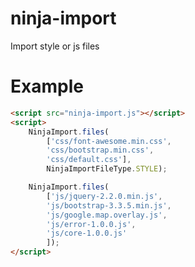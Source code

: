 # ninja-import
Import style or js files

# Example

```html
<script src="ninja-import.js"></script>
<script>
	NinjaImport.files(
		['css/font-awesome.min.css',
		'css/bootstrap.min.css',
		'css/default.css'],
		NinjaImportFileType.STYLE);

	NinjaImport.files(
		['js/jquery-2.2.0.min.js',
		'js/bootstrap-3.3.5.min.js',
		'js/google.map.overlay.js',
		'js/error-1.0.0.js',
		'js/core-1.0.0.js'
		]);
</script>
```

